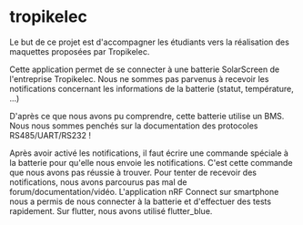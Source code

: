 # tropikelec
Le but de ce projet est d'accompagner les étudiants vers la réalisation des maquettes proposées par Tropikelec.


Cette application permet de se connecter à une batterie SolarScreen de l'entreprise Tropikelec.
Nous ne sommes pas parvenus à recevoir les notifications concernant les informations de la batterie (statut, température, ...)

D'après ce que nous avons pu comprendre, cette batterie utilise un BMS. Nous nous sommes penchés sur la documentation des protocoles RS485/UART/RS232 !

Après avoir activé les notifications, il faut écrire une commande spéciale à la batterie pour qu'elle nous envoie les notifications. C'est cette commande que nous avons pas réussie à trouver.
Pour tenter de recevoir des notifications, nous avons parcourus pas mal de forum/documentation/vidéo. L'application nRF Connect sur smartphone nous a permis de nous connecter à la batterie et d'effectuer des tests rapidement. Sur flutter, nous avons utilisé flutter_blue.
